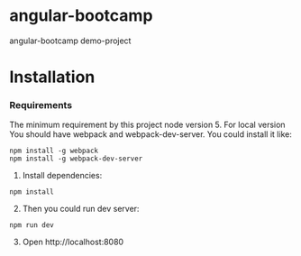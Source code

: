 # angular-bootcamp
angular-bootcamp demo-project

Installation
============

### Requirements

The minimum requirement by this project node version 5.
For local version You should have webpack and webpack-dev-server.
You could install it like:
```
npm install -g webpack
npm install -g webpack-dev-server
```

1. Install dependencies:
```
npm install
```
2. Then you could run dev server:
```
npm run dev
```
3. Open http://localhost:8080
